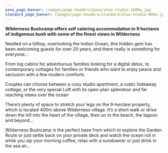 ```yaml
---
pano_page_banner: /images/page-headers/pano/aloe-studio-1600w.jpg
standard_page_banner: /images/page-headers/standard/aloe-studio-600w.jpg
---
```

**Wilderness Bushcamp offers self catering accommodation in 9 hectares of indigenous bush with some of the finest views in Wilderness**

Nestled on a hilltop, overlooking the Indian Ocean, this hidden gem has been welcoming guests for over 20 years, and there really is something for everyone…

From log cabins for adventurous families looking for a digital detox, to contemporary cottages for families or  friends who want to enjoy peace and seclusion with a few modern comforts

Couples can choose between a cosy studio apartment, a rustic hideaway cottage, or the very special Loft with its open-plan splendour and far reaching views over the ocean

There’s plenty of space to stretch your legs on the 9-hectare property, which is located 400m above Wilderness village. It’s a short walk or drive down the hill into the heart of the village, then on to the beach, the lagoon and beyond...

Wilderness Bushcamp is the perfect base from which to explore the Garden Route or just settle back on your private deck and watch the ocean roll in while you sip your morning coffee, relax with a sundowner or just drink in the sea air…
